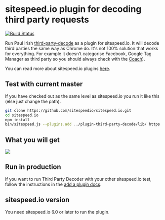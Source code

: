 # sitespeed.io plugin for decoding third party requests
[![Build Status](https://travis-ci.org/sitespeedio/plugin-third-party-decode.svg?branch=master)](https://travis-ci.org/sitespeedio/plugin-third-party-decode)

Run Paul Irish [third-party-decode](https://github.com/paulirish/third-party-decode) as a plugin for sitespeed.io. It will decode third parties the same way as Chrome do. It's not 100% solution that works for everything. For example it doesn't categorise Facebook, Google Tag Manager as third party so you should always check with the [Coach](https://github.com/sitespeedio/coach)).

You can read more about sitespeed.io plugins [here](https://www.sitespeed.io/documentation/sitespeed.io/plugins/).

## Test with current master

If you have checked out as the same level as sitespeed.io you run it like this (else just change the path).

```bash
git clone https://github.com/sitespeedio/sitespeed.io.git
cd sitespeed.io
npm install
bin/sitespeed.js --plugins.add ../plugin-third-party-decode/lib/ https://www.sitespeed.io/ -n 1
```
## What you will get
<img src="https://raw.githubusercontent.com/sitespeedio/plugin-third-party-decode/master/example.png">

## Run in production
If you want to run Third Party Decoder with your other sitespeed.io test, follow the instructions in the [add a plugin docs](https://www.sitespeed.io/documentation/sitespeed.io/plugins/#add-a-plugin).

## sitespeed.io version
You need sitespeed.io 6.0 or later to run the plugin.
